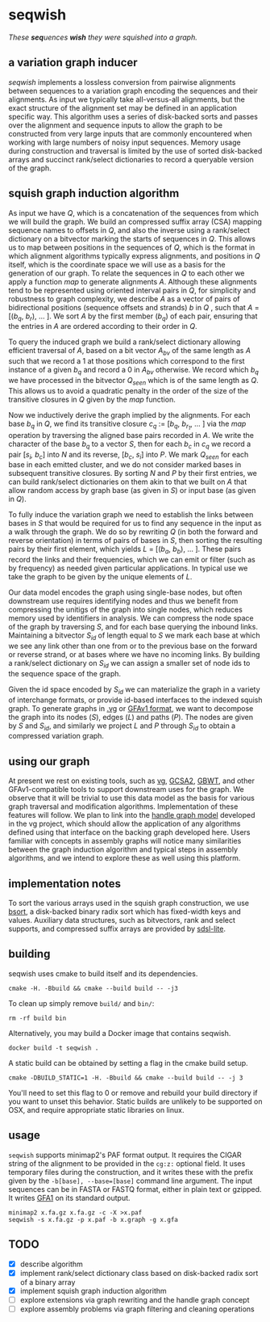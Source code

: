 # seqwish

*These <b>seq</b>uences <b>wish</b> they were squished into a graph.*

## a variation graph inducer

*seqwish* implements a lossless conversion from pairwise alignments between sequences to a variation graph encoding the sequences and their alignments.
As input we typically take all-versus-all alignments, but the exact structure of the alignment set may be defined in an application specific way.
This algorithm uses a series of disk-backed sorts and passes over the alignment and sequence inputs to allow the graph to be constructed from very large inputs that are commonly encountered when working with large numbers of noisy input sequences. 
Memory usage during construction and traversal is limited by the use of sorted disk-backed arrays and succinct rank/select dictionaries to record a queryable version of the graph.

## squish graph induction algorithm

As input we have *Q*, which is a concatenation of the sequences from which we will build the graph.
We build an compressed suffix array (CSA) mapping sequence names to offsets in *Q*, and also the inverse using a rank/select dictionary on a bitvector marking the starts of sequences in *Q*.
This allows us to map between positions in the sequences of *Q*, which is the format in which alignment algorithms typically express alignments, and positions in *Q* itself, which is the coordinate space we will use as a basis for the generation of our graph.
To relate the sequences in *Q* to each other we apply a function *map* to generate alignments *A*.
Although these alignments tend to be represented using oriented interval pairs in *Q*, for simplicity and robustness to graph complexity, we describe *A* as a vector of pairs of bidirectional positions (sequence offsets and strands) *b* in *Q* , such that *A* = [(*b<sub>q</sub>*, *b<sub>r</sub>*), ... ].
We sort *A* by the first member (*b<sub>q</sub>*) of each pair, ensuring that the entries in *A* are ordered according to their order in *Q*.

To query the induced graph we build a rank/select dictionary allowing efficient traversal of *A*, based on a bit vector *A<sub>bv</sub>* of the same length as *A* such that we record a 1 at those positions which correspond to the first instance of a given *b<sub>q</sub>* and record a 0 in *A<sub>bv</sub>* otherwise. 
We record which *b<sub>q</sub>* we have processed in the bitvector *Q<sub>seen</sub>* which is of the same length as *Q*.
This allows us to avoid a quadratic penalty in the order of the size of the transitive closures in *Q* given by the *map* function.

Now we inductively derive the graph implied by the alignments.
For each base *b<sub>q</sub>* in *Q*, we find its transitive closure *c<sub>q</sub>* := [*b<sub>q</sub>*, *b<sub>r<sub>1</sub></sub>*, ... ] via the *map* operation by traversing the aligned base pairs recorded in *A*.
We write the character of the base *b<sub>q</sub>* to a vector *S*, then for each *b<sub>c</sub>* in *c<sub>q</sub>* we record a pair [*s<sub>i</sub>, b<sub>c</sub>*] into *N* and its reverse, [*b<sub>c</sub>*, *s<sub>i</sub>*] into *P*.
We mark *Q<sub>seen</sub>* for each base in each emitted cluster, and we do not consider marked bases in subsequent transitive closures.
By sorting *N* and *P* by their first entries, we can build rank/select dictionaries on them akin to that we built on *A* that allow random access by graph base (as given in *S*) or input base (as given in *Q*).

To fully induce the variation graph we need to establish the links between bases in *S* that would be required for us to find any sequence in the input as a walk through the graph.
We do so by rewriting *Q* (in both the forward and reverse orientation) in terms of pairs of bases in *S*, then sorting the resulting pairs by their first element, which yields *L* = [(*b<sub>a</sub>*, *b<sub>b</sub>*), ... ].
These pairs record the links and their frequencies, which we can emit or filter (such as by frequency) as needed given particular applications.
In typical use we take the graph to be given by the unique elements of *L*.

Our data model encodes the graph using single-base nodes, but often downstream use requires identifying nodes and thus we benefit from compressing the unitigs of the graph into single nodes, which reduces memory used by identifiers in analysis.
We can compress the node space of the graph by traversing *S*, and for each base querying the inbound links.
Maintaining a bitvector *S<sub>id</sub>* of length equal to *S* we mark each base at which we see any link other than one from or to the previous base on the forward or reverse strand, or at bases where we have no incoming links.
By building a rank/select dictionary on *S<sub>id</sub>* we can assign a smaller set of node ids to the sequence space of the graph.

Given the id space encoded by *S<sub>id</sub>* we can materialize the graph in a variety of interchange formats, or provide id-based interfaces to the indexed squish graph.
To generate graphs in [.vg](https://github.com/vgteam/vg/blob/master/src/vg.proto) or [GFAv1 format](https://github.com/GFA-spec/GFA-spec/blob/master/GFA1.md), we want to decompose the graph into its nodes (*S*), edges (*L*) and paths (*P*).
The nodes are given by *S* and *S<sub>id</sub>*, and similarly we project *L* and *P* through *S<sub>id</sub>* to obtain a compressed variation graph.

## using our graph

At present we rest on existing tools, such as [vg](https://github.com/vgteam/vg), [GCSA2](https://github.com/jltsiren/gcsa2), [GBWT](https://github.com/jltsiren/gbwt), and other GFAv1-compatible tools to support downstream uses for the graph.
We observe that it will be trivial to use this data model as the basis for various graph traversal and modification algorithms.
Implementation of these features will follow.
We plan to link into the [handle graph model](https://github.com/vgteam/vg/blob/master/src/handle.hpp) developed in the vg project, which should allow the application of any algorithms defined using that interface on the backing graph developed here.
Users familiar with concepts in assembly graphs will notice many similarities between the graph induction algorithm and typical steps in assembly algorithms, and we intend to explore these as well using this platform.

## implementation notes

To sort the various arrays used in the squish graph construction, we use [bsort](https://github.com/peletoncycle/bsort), a disk-backed binary radix sort which has fixed-width keys and values.
Auxiliary data structures, such as bitvectors, rank and select supports, and compressed suffix arrays are provided by [sdsl-lite](https://github.com/simongog/sdsl-lite).

## building

seqwish uses cmake to build itself and its dependencies.

```
cmake -H. -Bbuild && cmake --build build -- -j3
```

To clean up simply remove `build/` and `bin/`:

```
rm -rf build bin
```

Alternatively, you may build a Docker image that contains seqwish.
```
docker build -t seqwish .
```

A static build can be obtained by setting a flag in the cmake build setup.

```
cmake -DBUILD_STATIC=1 -H. -Bbuild && cmake --build build -- -j 3
```

You'll need to set this flag to 0 or remove and rebuild your build directory if you want to unset this behavior.
Static builds are unlikely to be supported on OSX, and require appropriate static libraries on linux.

## usage

`seqwish` supports minimap2's PAF format output. It requires the CIGAR string of the alignment to be provided in the `cg:z:` optional field.
It uses temporary files during the construction, and it writes these with the prefix given by the `-b[base], --base=[base]` command line argument.
The input sequences can be in FASTA or FASTQ format, either in plain text or gzipped.
It writes [GFA1](https://github.com/GFA-spec/GFA-spec/blob/master/GFA1.md#the-gfa-format-specification) on its standard output.

```
minimap2 x.fa.gz x.fa.gz -c -X >x.paf
seqwish -s x.fa.gz -p x.paf -b x.graph -g x.gfa
```

## TODO

- [x] describe algorithm
- [x] implement rank/select dictionary class based on disk-backed radix sort of a binary array
- [x] implement squish graph induction algorithm
- [ ] explore extensions via graph rewriting and the handle graph concept
- [ ] explore assembly problems via graph filtering and cleaning operations
